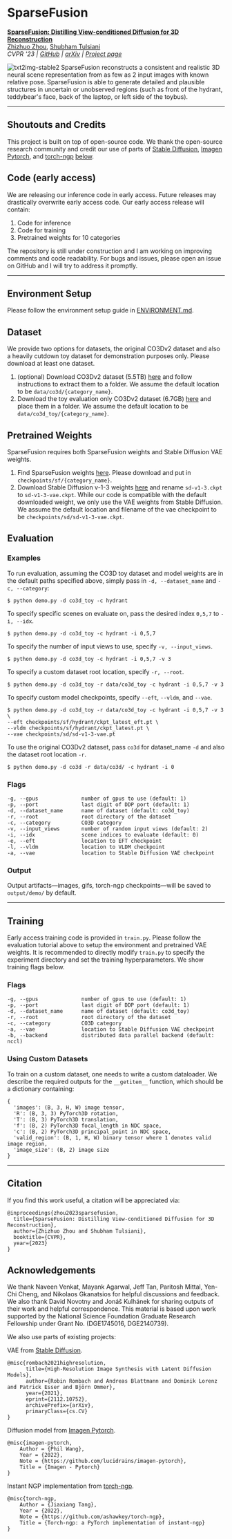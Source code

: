 # SparseFusion

[**SparseFusion: Distilling View-conditioned Diffusion for 3D Reconstruction**](https://sparsefusion.github.io/)<br/>
[Zhizhuo Zhou](https://www.zhiz.dev/),
[Shubham Tulsiani](https://shubhtuls.github.io/)<br/>
_CVPR '23 | [GitHub](https://github.com/zhizdev/sparsefusion) | [arXiv](https://arxiv.org/abs/2212.00792) | [Project page](https://sparsefusion.github.io/)_

![txt2img-stable2](media/teaser.jpg)
SparseFusion reconstructs a consistent and realistic 3D neural scene representation from as few as 2 input images with known relative pose. SparseFusion is able to generate detailed and plausible structures in uncertain or unobserved regions (such as front of the hydrant, teddybear's face, back of the laptop, or left side of the toybus).

---
## Shoutouts and Credits
This project is built on top of open-source code. We thank the open-source research community and credit our use of parts of [Stable Diffusion](https://github.com/CompVis/stable-diffusion), [Imagen Pytorch](https://github.com/lucidrains/imagen-pytorch), and [torch-ngp](https://github.com/ashawkey/torch-ngp) [below](#acknowledgements). 


## Code (early access)
We are releasing our inference code in early access. Future releases may drastically overwrite early access code. Our early access release will contain:

1. Code for inference
2. Code for training
3. Pretrained weights for 10 categories

The repository is still under construction and I am working on improving comments and code readability.
For bugs and issues, please open an issue on GitHub and I will try to address it promptly.

---
## Environment Setup
Please follow the environment setup guide in [ENVIRONMENT.md](ENVIRONMENT.md).

## Dataset
We provide two options for datasets, the original CO3Dv2 dataset and also a heavily cutdown toy dataset for demonstration purposes only. Please download at least one dataset. 

1. (optional) Download CO3Dv2 dataset (5.5TB) [here](https://github.com/facebookresearch/co3d) and follow instructions to extract them to a folder. We assume the default location to be `data/co3d/{category_name}`.
2. Download the toy evaluation only CO3Dv2 dataset (6.7GB) [here](https://drive.google.com/drive/folders/1IzgFjdgm_RjCHe2WOkIQa4BRdgKuSglL?usp=share_link) and place them in a folder. We assume the default location to be `data/co3d_toy/{category_name}`. 

## Pretrained Weights
SparseFusion requires both SparseFusion weights and Stable Diffusion VAE weights. 
1. Find SparseFusion weights [here](https://drive.google.com/drive/folders/1Czsnf-PVjwH-HL7K5mTt_kF9u-PVWRyL?usp=share_link). Please download and put in `checkpoints/sf/{category_name}`. 
2. Download Stable Diffusion v-1-3 weights [here](https://huggingface.co/CompVis/stable-diffusion-v-1-3-original) and rename `sd-v1-3.ckpt` to `sd-v1-3-vae.ckpt`. While our code is compatible with the default downloaded weight, we only use the VAE weights from Stable Diffusion. We assume the default location and filename of the vae checkpoint to be `checkpoints/sd/sd-v1-3-vae.ckpt`. 

## Evaluation


### Examples
To run evaluation, assuming the CO3D toy dataset and model weights are in the default paths specified above, simply pass in `-d, --dataset_name` and `-c, --category`:
```shell
$ python demo.py -d co3d_toy -c hydrant
```

To specify specific scenes on evaluate on, pass the desired index `0,5,7` to `-i, --idx`. 
```shell
$ python demo.py -d co3d_toy -c hydrant -i 0,5,7
```

To specify the number of input views to use, specify `-v, --input_views`.
```shell
$ python demo.py -d co3d_toy -c hydrant -i 0,5,7 -v 3
```

To specify a custom dataset root location, specify `-r, --root`.
```shell
$ python demo.py -d co3d_toy -r data/co3d_toy -c hydrant -i 0,5,7 -v 3
```

To specify custom model checkpoints, specify `--eft`, `--vldm`, and `--vae`. 
```shell
$ python demo.py -d co3d_toy -r data/co3d_toy -c hydrant -i 0,5,7 -v 3 \
--eft checkpoints/sf/hydrant/ckpt_latest_eft.pt \
--vldm checkpoints/sf/hydrant/ckpt_latest.pt \
--vae checkpoints/sd/sd-v1-3-vae.pt
```

To use the original CO3Dv2 dataset, pass `co3d` for dataset_name `-d` and also the dataset root location `-r`.
```shell
$ python demo.py -d co3d -r data/co3d/ -c hydrant -i 0
```

### Flags
```
-g, --gpus              number of gpus to use (default: 1)
-p, --port              last digit of DDP port (default: 1)
-d, --dataset_name      name of dataset (default: co3d_toy)
-r, --root              root directory of the dataset 
-c, --category          CO3D category
-v, --input_views       number of random input views (default: 2)
-i, --idx               scene indices to evaluate (default: 0)
-e, --eft               location to EFT checkpoint
-l, --vldm              location to VLDM checkpoint
-a, --vae               location to Stable Diffusion VAE checkpoint
```

### Output
Output artifacts—images, gifs, torch-ngp checkpoints—will be saved to `output/demo/` by default. 

---

## Training
Early access training code is provided in `train.py`. Please follow the evaluation tutorial above to setup the environment and pretrained VAE weights. It is recommended to directly modify `train.py` to specify the experiment directory and set the training hyperparameters. We show training flags below. 

### Flags
```
-g, --gpus              number of gpus to use (default: 1)
-p, --port              last digit of DDP port (default: 1)
-d, --dataset_name      name of dataset (default: co3d_toy)
-r, --root              root directory of the dataset 
-c, --category          CO3D category
-a, --vae               location to Stable Diffusion VAE checkpoint
-b, --backend           distributed data parallel backend (default: nccl)
```

### Using Custom Datasets
To train on a custom dataset, one needs to write a custom dataloader. We describe the required outputs for the `__getitem__` function, which should be a dictionary containing:
```
{
  'images': (B, 3, H, W) image tensor,
  'R': (B, 3, 3) PyTorch3D rotation,
  'T': (B, 3) PyTorch3D translation,
  'f': (B, 2) PyTorch3D focal_length in NDC space,
  'c': (B, 2) PyTorch3D principal_point in NDC space,
  'valid_region': (B, 1, H, W) binary tensor where 1 denotes valid image region,
  'image_size': (B, 2) image size
}
```

---
## Citation
If you find this work useful, a citation will be appreciated via:

```
@inproceedings{zhou2023sparsefusion,
  title={SparseFusion: Distilling View-conditioned Diffusion for 3D Reconstruction}, 
  author={Zhizhuo Zhou and Shubham Tulsiani},
  booktitle={CVPR},
  year={2023}
}
```

## Acknowledgements 
We thank Naveen Venkat, Mayank Agarwal, Jeff Tan, Paritosh Mittal, Yen-Chi Cheng, and Nikolaos Gkanatsios for helpful discussions and feedback. We also thank David Novotny and Jonáš Kulhánek for sharing outputs of their work and helpful correspondence. This material is based upon work supported by the National Science Foundation Graduate Research Fellowship under Grant No. (DGE1745016, DGE2140739).

We also use parts of existing projects: 

VAE from [Stable Diffusion](https://github.com/CompVis/stable-diffusion).
```
@misc{rombach2021highresolution,
      title={High-Resolution Image Synthesis with Latent Diffusion Models}, 
      author={Robin Rombach and Andreas Blattmann and Dominik Lorenz and Patrick Esser and Björn Ommer},
      year={2021},
      eprint={2112.10752},
      archivePrefix={arXiv},
      primaryClass={cs.CV}
}
```

Diffusion model from [Imagen Pytorch](https://github.com/lucidrains/imagen-pytorch).
```
@misc{imagen-pytorch,
    Author = {Phil Wang},
    Year = {2022},
    Note = {https://github.com/lucidrains/imagen-pytorch},
    Title = {Imagen - Pytorch}
}
```

Instant NGP implementation from [torch-ngp](https://github.com/ashawkey/torch-ngp).
```
@misc{torch-ngp,
    Author = {Jiaxiang Tang},
    Year = {2022},
    Note = {https://github.com/ashawkey/torch-ngp},
    Title = {Torch-ngp: a PyTorch implementation of instant-ngp}
}
```